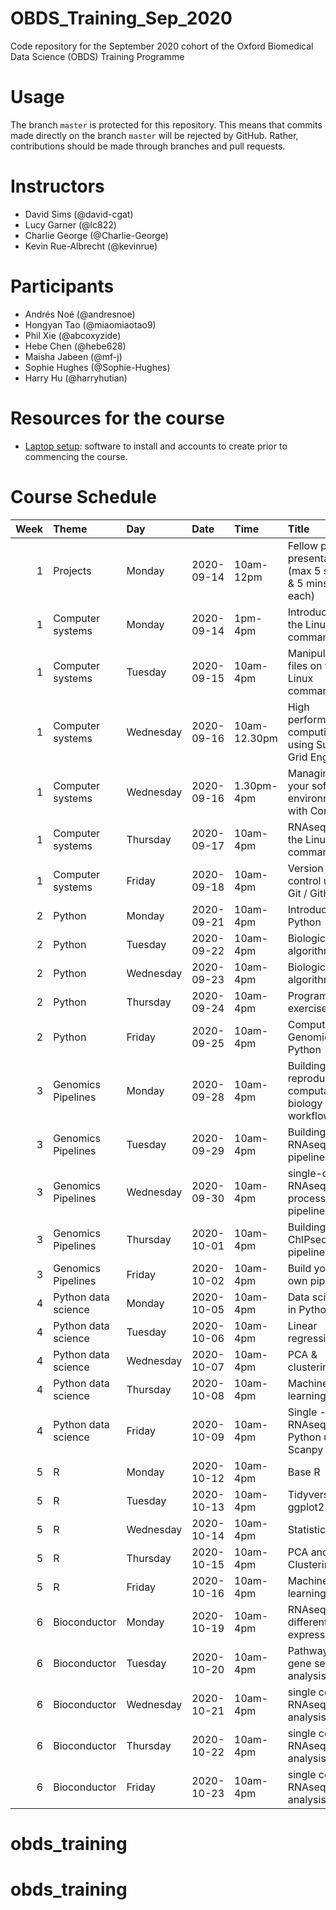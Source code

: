 
# OBDS_Training_Sep_2020

Code repository for the September 2020 cohort of the Oxford Biomedical Data Science (OBDS) Training Programme

# Usage

The branch `master` is protected for this repository.
This means that commits made directly on the branch `master` will be rejected by GitHub.
Rather, contributions should be made through branches and pull requests.

# Instructors

- David Sims (@david-cgat)
- Lucy Garner (@lc822)
- Charlie George (@Charlie-George)
- Kevin Rue-Albrecht (@kevinrue)

# Participants

- Andrés Noé (@andresnoe)
- Hongyan Tao (@miaomiaotao9)
- Phil Xie (@abcoxyzide)
- Hebe Chen (@hebe628)
- Maisha Jabeen (@mf-j)
- Sophie Hughes (@Sophie-Hughes)
- Harry Hu (@harryhutian)

<!--
Exercise:
Participants should add their name and GitHub username following examples in the 'Instructors' section above.
-->

# Resources for the course

- [Laptop setup](https://github.com/OBDS-Training/OBDS_Overview): software to install and accounts to create prior to commencing the course.


# Course Schedule

| Week|Theme               |Day       |Date       |Time         |Title                                                     |
|----:|:-------------------|:---------|:----------|:------------|:---------------------------------------------------------|
|    1|Projects            |Monday    |2020-09-14 |10am-12pm    |Fellow project presentations (max 5 slides & 5 mins each) |
|    1|Computer systems    |Monday    |2020-09-14 |1pm-4pm      |Introduction to the Linux command line                    |
|    1|Computer systems    |Tuesday   |2020-09-15 |10am-4pm     |Manipulating files on the Linux command line              |
|    1|Computer systems    |Wednesday |2020-09-16 |10am-12.30pm |High performance computing using Sun Grid Engine          |
|    1|Computer systems    |Wednesday |2020-09-16 |1.30pm-4pm   |Managing your software environment with Conda             |
|    1|Computer systems    |Thursday  |2020-09-17 |10am-4pm     |RNAseq on the Linux command line                          |
|    1|Computer systems    |Friday    |2020-09-18 |10am-4pm     |Version control using Git / GitHub                        |
|    2|Python              |Monday    |2020-09-21 |10am-4pm     |Introduction to Python                                    |
|    2|Python              |Tuesday   |2020-09-22 |10am-4pm     |Biological algorithms                                     |
|    2|Python              |Wednesday |2020-09-23 |10am-4pm     |Biological algorithms                                     |
|    2|Python              |Thursday  |2020-09-24 |10am-4pm     |Programming exercise                                      |
|    2|Python              |Friday    |2020-09-25 |10am-4pm     |Computational Genomics in Python                          |
|    3|Genomics Pipelines  |Monday    |2020-09-28 |10am-4pm     |Building reproducible computational biology workflows     |
|    3|Genomics Pipelines  |Tuesday   |2020-09-29 |10am-4pm     |Building an RNAseq pipeline                               |
|    3|Genomics Pipelines  |Wednesday |2020-09-30 |10am-4pm     |single-cell RNAseq pre-processing pipeline                |
|    3|Genomics Pipelines  |Thursday  |2020-10-01 |10am-4pm     |Building a ChIPseq pipeline                               |
|    3|Genomics Pipelines  |Friday    |2020-10-02 |10am-4pm     |Build your own pipeline                                   |
|    4|Python data science |Monday    |2020-10-05 |10am-4pm     |Data science in Python                                    |
|    4|Python data science |Tuesday   |2020-10-06 |10am-4pm     |Linear regression                                         |
|    4|Python data science |Wednesday |2020-10-07 |10am-4pm     |PCA & clustering                                          |
|    4|Python data science |Thursday  |2020-10-08 |10am-4pm     |Machine learning                                          |
|    4|Python data science |Friday    |2020-10-09 |10am-4pm     |Single -cell RNAseq in Python using Scanpy                |
|    5|R                   |Monday    |2020-10-12 |10am-4pm     |Base R                                                    |
|    5|R                   |Tuesday   |2020-10-13 |10am-4pm     |Tidyverse & ggplot2                                       |
|    5|R                   |Wednesday |2020-10-14 |10am-4pm     |Statistics in R                                           |
|    5|R                   |Thursday  |2020-10-15 |10am-4pm     |PCA and Clustering in R                                   |
|    5|R                   |Friday    |2020-10-16 |10am-4pm     |Machine learning in R                                     |
|    6|Bioconductor        |Monday    |2020-10-19 |10am-4pm     |RNAseq differential expression                            |
|    6|Bioconductor        |Tuesday   |2020-10-20 |10am-4pm     |Pathway and gene set analysis                             |
|    6|Bioconductor        |Wednesday |2020-10-21 |10am-4pm     |single cell RNAseq analysis in R                          |
|    6|Bioconductor        |Thursday  |2020-10-22 |10am-4pm     |single cell RNAseq analysis in R                          |
|    6|Bioconductor        |Friday    |2020-10-23 |10am-4pm     |single cell RNAseq analysis in R                          |
# obds_training
# obds_training
